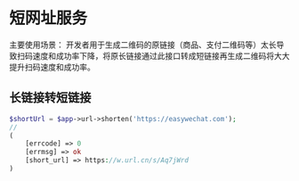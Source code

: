 # 短网址服务

主要使用场景： 开发者用于生成二维码的原链接（商品、支付二维码等）太长导致扫码速度和成功率下降，将原长链接通过此接口转成短链接再生成二维码将大大提升扫码速度和成功率。

## 长链接转短链接

```php
$shortUrl = $app->url->shorten('https://easywechat.com');
// 
(
    [errcode] => 0
    [errmsg] => ok
    [short_url] => https://w.url.cn/s/Aq7jWrd
)
```
<!--stackedit_data:
eyJoaXN0b3J5IjpbMTUyMTYxMDg2Ml19
-->